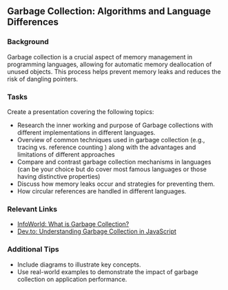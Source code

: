 ## Garbage Collection: Algorithms and Language Differences

### Background

Garbage collection is a crucial aspect of memory management in programming languages, allowing for automatic memory deallocation of unused objects. This process helps prevent memory leaks and reduces the risk of dangling pointers.

### Tasks

Create a presentation covering the following topics:

- Research the inner working and purpose of Garbage collections with different implementations in different languages.
- Overview of common techniques used in garbage collection (e.g., tracing vs. reference counting ) along with the advantages and limitations of different approaches
- Compare and contrast garbage collection mechanisms in languages (can be your choice but do cover most famous languages or those having distinctive properties)
- Discuss how memory leaks occur and strategies for preventing them.
- How circular references are handled in different languages.

### Relevant Links

- [InfoWorld: What is Garbage Collection?](https://www.infoworld.com/article/2337816/what-is-garbage-collection-automated-memory-management-for-your-programs.html)
- [Dev.to: Understanding Garbage Collection in JavaScript](https://dev.to/brandonwie/understanding-garbage-collection-in-javascript-and-beyond-k3a)

### Additional Tips

- Include diagrams to illustrate key concepts.
- Use real-world examples to demonstrate the impact of garbage collection on application performance.